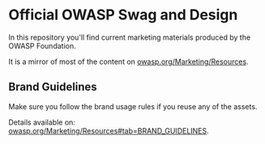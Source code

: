 # Official OWASP Swag and Design

In this repository you'll find current marketing materials produced by the OWASP Foundation.

It is a mirror of most of the content on [owasp.org/Marketing/Resources](https://www.owasp.org/index.php/Marketing/Resources).

## Brand Guidelines
Make sure you follow the brand usage rules if you reuse any of the assets.

Details available on:
[owasp.org/Marketing/Resources#tab=BRAND_GUIDELINES](https://www.owasp.org/index.php/Marketing/Resources#tab=BRAND_GUIDELINES).

